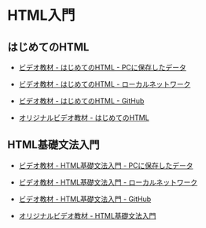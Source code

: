 HTML入門
==============================

はじめてのHTML
------------------------------

- [ビデオ教材 - はじめてのHTML - PCに保存したデータ](../../教材/dotinstall/はじめてのHTML/)

- [ビデオ教材 - はじめてのHTML - ローカルネットワーク](/share/新入社員研修/教材/dotinstall/はじめてのHTML/)

- [ビデオ教材 - はじめてのHTML - GitHub](http://172.16.9.137/share/新入社員研修/教材/dotinstall/はじめてのHTML/)

- [オリジナルビデオ教材 - はじめてのHTML](https://dotinstall.com/lessons/basic_html_v4)

HTML基礎文法入門
------------------------------

- [ビデオ教材 - HTML基礎文法入門 - PCに保存したデータ](../../教材/dotinstall/HTML基礎文法入門/)

- [ビデオ教材 - HTML基礎文法入門 - ローカルネットワーク](/share/新入社員研修/教材/dotinstall/HTML基礎文法入門/)

- [ビデオ教材 - HTML基礎文法入門 - GitHub](http://172.16.9.137/share/新入社員研修/教材/dotinstall/HTML基礎文法入門/)

- [オリジナルビデオ教材 - HTML基礎文法入門](https://dotinstall.com/lessons/basic_html_tags)
